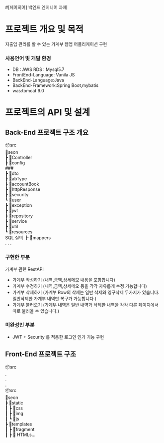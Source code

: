 #[페이히어] 백엔드 엔지니어 과제

# 프로젝트 개요 및 목적
지출입 관리를 할 수 있는 가계부 웹앱 어플리케이션 구현

### 사용언어 및 개발 환경<br>
- DB : AWS RDS : Mysql5.7<br>
- FrontEnd-Language: Vanila JS<br>
- BackEnd-Language:Java<br>
- BackEnd-Framework:Spring Boot,mybatis<br>
- was:tomcat 9.0<br>



# 프로젝트의 API 및 설계


## Back-End 프로젝트 구조 개요
 📦src<br>
 📂seon<br>
 ┣ 📂Controller <br>
 ┣ 📂config<br>
 ###<br>
 ┣ 📂dto  <br>
   ┣ 📂abType<br>
   ┣ 📂accountBook<br>
   ┣ 📂httpResponse<br>
   ┣ 📂security<br>
   ┗ 📂user<br>
 ┣ 📂exception<br>
 ┣ 📂jwt<br>
 ┣ 📂repository<br>
 ┣ 📂service<br>
 ┣ 📂util<br>
 ┗ 📂resources<br>
 SQL 질의 
  ┣ 📂mappers<br>
 .
 .
 .

### 구현한 부분

가계부 관련 RestAPI
- 가계부 작성하기 (내역,금액,상세메모 내용을 포함합니다)
- 가계부 수정하기 (내역,금액,상세메오 등을 각각 자유롭게 수정 가능합니다)
- 가계부 삭제하기 (가계부 Row의 삭제는 일반 삭제와 영구삭제 두가지가 있습니다. 일반삭제한 가계부 내역만 복구가 가능합니다.)
- 가계부 불러오기 (가계부 내역은 일반 내역과 삭제한 내역을 각각 다른 페이지에서 따로 불러올 수 있습니다.)

### 미완성인 부분
- JWT + Security 를 적용한 로그인 인가 기능 구현

## Front-End  프로젝트 구조
📦src<br>
 .<br>
 .<br>
 .<br>
 📦src<br>
 📂seon<br>
 ┣ 📂static<br>
 ┃ ┣ 📂css<br>
 ┃ ┣ 📂img<br>
 ┃ ┗ 📂js<br>
 ┣ 📂templates<br>
 ┃ ┣ 📂fragment<br>
 ┃ ┣ 📜 HTMLs...<br>
 
 
 
 
